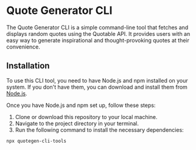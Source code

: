 # Quote Generator CLI

The Quote Generator CLI is a simple command-line tool that fetches and displays random quotes using the Quotable API. It provides users with an easy way to generate inspirational and thought-provoking quotes at their convenience.

## Installation

To use this CLI tool, you need to have Node.js and npm installed on your system. If you don't have them, you can download and install them from [Node.js](https://nodejs.org/).

Once you have Node.js and npm set up, follow these steps:

1. Clone or download this repository to your local machine.
2. Navigate to the project directory in your terminal.
3. Run the following command to install the necessary dependencies:

```shell
npx quotegen-cli-tools